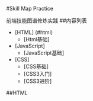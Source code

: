 #Skill Map Practice

前端技能图谱修炼实践
##内容列表
- [HTML] (#html)
    - [Html基础] 
- [JavaScript]
    - [JavaScript基础]
- [CSS]
    - [CSS基础]
    - [CSS3入门]
    - [CSS3进阶]

##HTML

